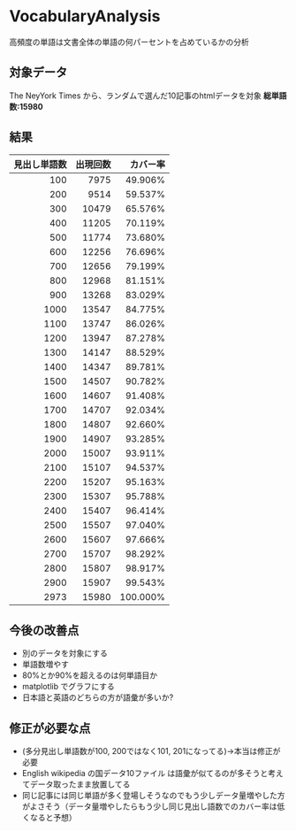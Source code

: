 # VocabularyAnalysis
高頻度の単語は文書全体の単語の何パーセントを占めているかの分析

## 対象データ
The NeyYork Times から、ランダムで選んだ10記事のhtmlデータを対象
**総単語数:15980**

## 結果
|見出し単語数|出現回数|カバー率|
|--:|--:|--:|
|100|7975|49.906%|
|200|9514|59.537%|
|300|10479|65.576%|
|400|11205|70.119%|
|500|11774|73.680%|
|600|12256|76.696%|
|700|12656|79.199%|
|800|12968|81.151%|
|900|13268|83.029%|
|1000|13547|84.775%|
|1100|13747|86.026%|
|1200|13947|87.278%|
|1300|14147|88.529%|
|1400|14347|89.781%|
|1500|14507|90.782%|
|1600|14607|91.408%|
|1700|14707|92.034%|
|1800|14807|92.660%|
|1900|14907|93.285%|
|2000|15007|93.911%|
|2100|15107|94.537%|
|2200|15207|95.163%|
|2300|15307|95.788%|
|2400|15407|96.414%|
|2500|15507|97.040%|
|2600|15607|97.666%|
|2700|15707|98.292%|
|2800|15807|98.917%|
|2900|15907|99.543%|
|2973|15980|100.000%|

## 今後の改善点
- 別のデータを対象にする
- 単語数増やす
- 80%とか90%を超えるのは何単語目か
- matplotlib でグラフにする
- 日本語と英語のどちらの方が語彙が多いか?

## 修正が必要な点
- (多分見出し単語数が100, 200ではなく101, 201になってる)→本当は修正が必要
- English wikipedia の国データ10ファイル は語彙が似てるのが多そうと考えてデータ取ったまま放置してる
- 同じ記事には同じ単語が多く登場しそうなのでもう少しデータ量増やした方がよさそう（データ量増やしたらもう少し同じ見出し語数でのカバー率は低くなると予想）